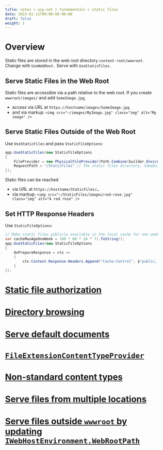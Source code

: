 ```yaml
---
title: notes > asp.net > fundamentals > static files
date: 2023-01-11T00:00:00-06:00
draft: false
weight: 1
---
```


# Overview
Static files are stored in the web root directory `content-root/wwwroot`.  Change with `UseWebRoot.`  Serve with `UseStaticFiles.`

## Serve Static Files in the Web Root
Static files are accessible via a path relative to the web root.  If you create `wwwroot/images/` and add `SomeImage.jpg`, 
- access via URL at `https://hostname/images/SomeImage.jpg`
- and via markup:  `<img src="~/images/MyImage.jpg" class="img" alt="My image" />`

## Serve Static Files Outside of the Web Root
Use `UseStaticFiles` and pass `StaticFileOptions`:
```cs
app.UseStaticFiles(new StaticFileOptions 
{ 
	FileProvider = new PhysicalFileProvider(Path.Combine(builder.Environment.ContentRootPath, "SomeDirectory")), // The new static files directory
	RequestPath = "/StaticFiles" // The static files directory, SomeDirectory, is exposed via the /StaticFiles URI segment.
});
```
Static files can be reached
- via URL at `https://hostname/StaticFiles/…`
- via markup:  `<img src="~/StaticFiles/images/red-rose.jpg" class="img" alt="A red rose" />`
	
## Set HTTP Response Headers
Use `StaticFileOptions`:
```cs
// Make static files publicly available in the local cache for one week via the Cache-Control header:
var cacheMaxAgeOneWeek = (60 * 60 * 24 * 7).ToString(); 
app.UseStaticFiles(new StaticFileOptions
{
    OnPrepareResponse = ctx =>
    {
        ctx.Context.Response.Headers.Append("Cache-Control", $"public, max-age={cacheMaxAgeOneWeek}");
    }
});
```
# [Static file authorization](https://learn.microsoft.com/en-us/aspnet/core/fundamentals/static-files?view=aspnetcore-7.0#static-file-authorization)

# [Directory browsing](https://learn.microsoft.com/en-us/aspnet/core/fundamentals/static-files?view=aspnetcore-7.0#directory-browsing)

# [Serve default documents](https://learn.microsoft.com/en-us/aspnet/core/fundamentals/static-files?view=aspnetcore-7.0#serve-default-documents)

# [`FileExtensionContentTypeProvider`](https://learn.microsoft.com/en-us/aspnet/core/fundamentals/static-files?view=aspnetcore-7.0#fileextensioncontenttypeprovider)

# [Non-standard content types](https://learn.microsoft.com/en-us/aspnet/core/fundamentals/static-files?view=aspnetcore-7.0#non-standard-content-types)

# [Serve files from multiple locations](https://learn.microsoft.com/en-us/aspnet/core/fundamentals/static-files?view=aspnetcore-7.0#serve-files-from-multiple-locations)

# [Serve files outside `wwwroot` by updating `IWebHostEnvironment.WebRootPath`](https://learn.microsoft.com/en-us/aspnet/core/fundamentals/static-files?view=aspnetcore-7.0#serve-files-outside-wwwroot-by-updating-iwebhostenvironmentwebrootpath)
